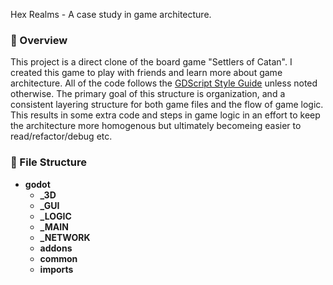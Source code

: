 
Hex Realms - A case study in game architecture.

### 🎯 Overview
This project is a direct clone of the board game "Settlers of Catan". I created this game to play with friends and learn more about game architecture.
All of the code follows the [GDScript Style Guide](https://docs.godotengine.org/en/stable/tutorials/scripting/gdscript/gdscript_styleguide.html) unless noted otherwise. 
The primary goal of this structure is organization, and a consistent layering structure for both game files and the flow of game logic.
This results in some extra code and steps in game logic in an effort to keep the architecture more homogenous but ultimately becomeing easier to read/refactor/debug etc.

### 📂 File Structure

- **godot**
	- **_3D** 
	- **_GUI**
	- **_LOGIC**
	- **_MAIN**
	- **_NETWORK**
	- **addons**
	- **common**
	- **imports**

